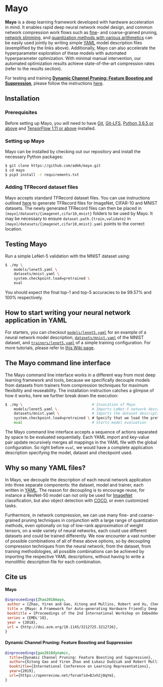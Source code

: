 # Mayo

**Mayo** is a deep learning framework developed with hardware acceleration in mind. It enables rapid deep neural network model design, and common network compression work flows such as [fine][fine]- and coarse-grained pruning, [network slimming][slim], and [quantization methods with various arithmetics][quantize] can be easily used jointly by writing simple [YAML][yaml] model description files (exemplified by the links above).  Additionally, Mayo can also accelerate the hyperparameter exploration of these models with automated hyperparameter optimization.  With minimal manual intervention, our automated optimization results achieve state-of-the-art compression rates (refer to the results section).

For testing and training [**Dynamic Channel Pruning: Feature Boosting and Suppression**][fbs], please follow the instructions [here](docs/fbs.md).

## Installation

### Prerequisites

Before setting up Mayo, you will need to have [Git][git], [Git-LFS][git-lfs], [Python 3.6.5 or above][python3] and [TensorFlow 1.11 or above][tensorflow] installed.


### Setting up Mayo

Mayo can be installed by checking out our repository and install the necessary Python packages:
```bash
$ git clone https://github.com/admk/mayo.git
$ cd mayo
$ pip3 install -r requirements.txt
```

### Adding TFRecord dataset files

Mayo accepts standard TFRecord dataset files.  You can use instructions outlined [here][tfrecord] to generate TFRecord files for ImageNet, CIFAR-10 and MNIST datasets.  The newly generated TFRecord files can then be placed in `[mayo]/datasets/{imagenet,cifar10,mnist}` folders to be used by Mayo.  It may be necessary to ensure `dataset.path.{train,validate}` in `[mayo]/datasets/{imagenet,cifar10,mnist}.yaml` points to the correct location.


## Testing Mayo

Run a simple LeNet-5 validation with the MNIST dataset using:
```bash
$ ./my \
    models/lenet5.yaml \
    datasets/mnist.yaml \
    system.checkpoint.load=pretrained \
    eval
```
You should expect the final top-1 and top-5 accuracies to be 99.57% and 100% respectively.


## How to start writing your neural network application in YAML

For starters, you can checkout [`models/lenet5.yaml`](models/lenet5.yaml) for an example of a neural network model description, [`datasets/mnist.yaml`](datasets/mnist.yaml) of the MNIST dataset, and [`trainers/lenet5.yaml`](trainers/lenet5.yaml) of a simple training configuration.  For more tutorials, please refer to [this Wiki page][mayo-yaml].


## The Mayo command line interface

The Mayo command line interface works in a different way from most deep learning framework and tools, because we specifically decouple models from datasets from trainers from compression techniques for maximum flexibility and reuseability.  The installation instruction catches a glimpse of how it works, here we further break down the execution:
```bash
$ ./my \                                # Invocation of Mayo
    models/lenet5.yaml \                # Imports LeNet-5 network description
    datasets/mnist.yaml \               # Imports the dataset description
    system.checkpoint.load=pretrained \ # Specify that we load the pretrained checkpoint
    eval                                # Starts model evaluation
```
The Mayo command line interface accepts a sequence of actions separated by space to be evaluated sequentially.  Each YAML import and key-value pair update recursively merges all mappings in the YAML file with the global configuration.  So right before `eval`, we would have a complete application description specifying the model, dataset and checkpoint used.


## Why so many YAML files?

In Mayo, we decouple the description of each neural network application into three separate components: the dataset, model and trainer, each written in [YAML][yaml].  The reason for decoupling is to encourage reuse, for instance a ResNet-50 model can not only be used for [ImageNet][imagenet] classification, but also object detection with [COCO][coco], or even customized tasks.

Furthermore, in network compression, we can use many fine- and coarse-grained pruning techniques in conjunction with a large range of quantization methods, even optionally on top of low-rank approximation of weight tensors, on a wide variety of neural networks, each could use different datasets and could be trained differently.  We now encounter a vast number of possible combinations of all of these above options, so by decoupling compression techniques from the neural network, from the dataset, from training methodologies, all possible combinations can be achieved by importing the respective YAML descriptions, without having to write a monolithic description file for each combination.


## Cite us

#### Mayo
```bibtex
@inproceedings{Zhao2018mayo,
 author = {Zhao, Yiren and Gao, Xitong and Mullins, Robert and Xu, Chengzhong},
 title = {Mayo: A Framework for Auto-generating Hardware Friendly Deep Neural Networks},
 booktitle = {Proceedings of the 2nd International Workshop on Embedded and Mobile Deep Learning},
 series = {EMDL'18},
 year = {2018},
 url = {http://doi.acm.org/10.1145/3212725.3212726},
}
```

#### Dynamic Channel Pruning: Feature Boosting and Suppression
```bibtex
@inproceedings{gao2018dynamic,
  title={Dynamic Channel Pruning: Feature Boosting and Suppression},
  author={Xitong Gao and Yiren Zhao and Łukasz Dudziak and Robert Mullins and Cheng-zhong Xu},
  booktitle={International Conference on Learning Representations},
  year={2019},
  url={https://openreview.net/forum?id=BJxh2j0qYm},
}
```

[fine]: models/override/prune/dns.yaml
[slim]: models/override/prune/netslim.yaml
[quantize]: models/override/quantize/
[fbs]: https://arxiv.org/abs/1810.05331
[git]: https://git-scm.com
[git-lfs]: https://git-lfs.github.com
[python3]: https://www.python.org/downloads/
[tensorflow]: https://www.tensorflow.org/install/
[tfrecord]: https://github.com/tensorflow/models/tree/master/research/slim#downloading-and-converting-to-tfrecord-format
[yaml]: http://yaml.org
[imagenet]: http://www.image-net.org
[coco]: http://cocodataset.org
[mayo-yaml]: https://github.com/admk/mayo/wiki/Writing-YAMLs
